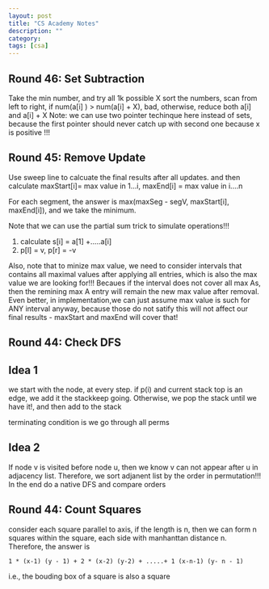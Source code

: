 ```yaml
---
layout: post
title: "CS Academy Notes"
description: ""
category: 
tags: [csa]
---
```


Round 46: Set Subtraction	
---------
Take the min number, and try all 1k possible X
sort the numbers, scan from left to right, if num(a[i] ) > num(a[i] + X), bad, otherwise, reduce both a[i] and a[i] + X
Note: we can use two pointer techinque here instead of sets, because the first pointer should never catch up with second one because x is positive !!!


Round 45: Remove Update
---------
Use sweep line to calcuate the final results after all updates. and then calculate maxStart[i]= max value in 1...i, maxEnd[i] = max value in i....n

For each segment, the answer is max(maxSeg - segV, maxStart[i], maxEnd[i]), and we take the minimum. 

Note that we can use the partial sum trick to simulate operations!!!
1. calculate s[i] = a[1] +.....a[i]
2. p[l] = v, p[r] = -v

Also, note that to minize max value, we need to consider intervals that contains all maximal values after applying all entries, which is also the max value we are looking for!!!
Becaues if the interval does not cover all max As, then the remining max A entry will remain the new max value after removal. Even better, in implementation,we can just assume max value is such for ANY interval anyway, because those do not satify this will not affect our final results - maxStart and maxEnd will cover that!

Round 44: Check DFS
----------

Idea 1
--------
we start with the node, at every step. if p(i) and current stack top is an edge, we add it the stackkeep going. Otherwise,  we pop the stack until we have it!, and then add to the stack

terminating condition is we go through all perms

Idea 2
--------
If node v is visited before node u, then we know v can not appear after u in adjacency list. Therefore, we sort adjanent list by the order in permutation!!! In the end do a native DFS and compare orders


Round 44: Count Squares
---------
consider each square parallel to axis, if the length is n, then we can form n squares within the square, each side with manhanttan distance n. Therefore, the answer is

```
1 * (x-1) (y - 1) + 2 * (x-2) (y-2) + .....+ 1 (x-n-1) (y- n - 1)
```
i.e., the bouding box of a square is also a square











